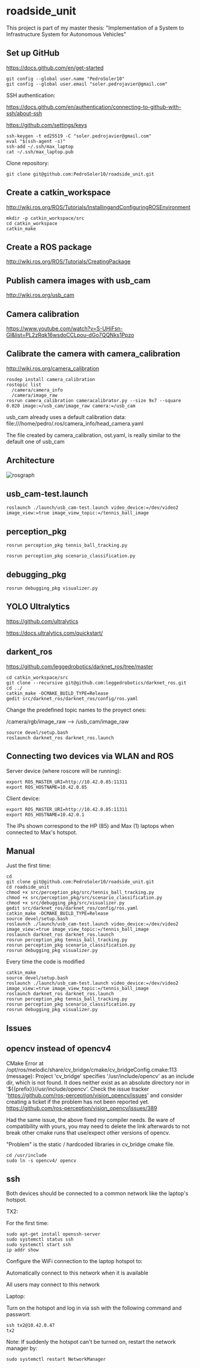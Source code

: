 roadside_unit
====
This project is part of my master thesis: "Implementation of a System to Infrastructure System for Autonomous Vehicles"

Set up GitHub
------
https://docs.github.com/en/get-started
```
git config --global user.name "PedroSoler10"
git config --global user.email "soler.pedrojavier@gmail.com"
```
SSH authentication:

https://docs.github.com/en/authentication/connecting-to-github-with-ssh/about-ssh

https://github.com/settings/keys

```
ssh-keygen -t ed25519 -C "soler.pedrojavier@gmail.com"
eval "$(ssh-agent -s)"
ssh-add ~/.ssh/max_laptop
cat ~/.ssh/max_laptop.pub
```

Clone repository:
```
git clone git@github.com:PedroSoler10/roadside_unit.git
```

Create a catkin_workspace
----
http://wiki.ros.org/ROS/Tutorials/InstallingandConfiguringROSEnvironment
```
mkdir -p catkin_workspace/src
cd catkin_workspace
catkin_make
```

Create a ROS package
----
http://wiki.ros.org/ROS/Tutorials/CreatingPackage


Publish camera images with usb_cam
----
http://wiki.ros.org/usb_cam

Camera calibration
----
https://www.youtube.com/watch?v=S-UHiFsn-GI&list=PL2zRqk16wsdoCCLpou-dGo7QQNks1Ppzo


Calibrate the camera with camera_calibration
----
http://wiki.ros.org/camera_calibration
```
rosdep install camera_calibration
rostopic list
  /camera/camera_info
  /camera/image_raw
rosrun camera_calibration cameracalibrator.py --size 9x7 --square 0.020 image:=/usb_cam/image_raw camera:=/usb_cam
```
usb_cam already uses a default calibration data: file:///home/pedro/.ros/camera_info/head_camera.yaml

The file created by camera_calibration, ost.yaml, is really similar to the default one of usb_cam

Architecture
----
![rosgraph](https://github.com/PedroSoler10/v2i_system/assets/74536059/22992f37-c4aa-4dd4-9ff1-adcd110a5c4b)


usb_cam-test.launch
----
```
roslaunch ./launch/usb_cam-test.launch video_device:=/dev/video2 image_view:=true image_view_topic:=/tennis_ball_image
```

perception_pkg
----
```
rosrun perception_pkg tennis_ball_tracking.py
```
```
rosrun perception_pkg scenario_classification.py
```

debugging_pkg
----
```
rosrun debugging_pkg visualizer.py
```
YOLO Ultralytics
----

https://github.com/ultralytics

https://docs.ultralytics.com/quickstart/

darkent_ros
----
https://github.com/leggedrobotics/darknet_ros/tree/master

    cd catkin_workspace/src
    git clone --recursive git@github.com:leggedrobotics/darknet_ros.git
    cd ../
    catkin_make -DCMAKE_BUILD_TYPE=Release
    gedit src/darknet_ros/darknet_ros/config/ros.yaml
Change the predefined topic names to the proyect ones:

  /camera/rgb/image_raw --> /usb_cam/image_raw
    
    source devel/setup.bash
    roslaunch darknet_ros darknet_ros.launch

Connecting two devices via WLAN and ROS
----
Server device (where roscore will be running):
```
export ROS_MASTER_URI=http://10.42.0.85:11311
export ROS_HOSTNAME=10.42.0.85
```
Client device:
```
export ROS_MASTER_URI=http://10.42.0.85:11311
export ROS_HOSTNAME=10.42.0.1
```
The IPs shown correspond to the HP (85) and Max (1) laptops when connected to Max's hotspot.



Manual
----
Just the first time:
```
cd
git clone git@github.com:PedroSoler10/roadside_unit.git
cd roadside_unit
chmod +x src/perception_pkg/src/tennis_ball_tracking.py
chmod +x src/perception_pkg/src/scenario_classification.py
chmod +x src/debugging_pkg/src/visualizer.py
gedit src/darknet_ros/darknet_ros/config/ros.yaml
catkin_make -DCMAKE_BUILD_TYPE=Release
source devel/setup.bash
roslaunch ./launch/usb_cam-test.launch video_device:=/dev/video2 image_view:=true image_view_topic:=/tennis_ball_image
roslaunch darknet_ros darknet_ros.launch
rosrun perception_pkg tennis_ball_tracking.py
rosrun perception_pkg scenario_classification.py
rosrun debugging_pkg visualizer.py
```
Every time the code is modified
```
catkin_make
source devel/setup.bash
roslaunch ./launch/usb_cam-test.launch video_device:=/dev/video2 image_view:=true image_view_topic:=/tennis_ball_image
roslaunch darknet_ros darknet_ros.launch
rosrun perception_pkg tennis_ball_tracking.py
rosrun perception_pkg scenario_classification.py
rosrun debugging_pkg visualizer.py
```

Issues
-----
opencv instead of opencv4
----
CMake Error at /opt/ros/melodic/share/cv_bridge/cmake/cv_bridgeConfig.cmake:113 (message):
  Project 'cv_bridge' specifies '/usr/include/opencv' as an include dir,
  which is not found.  It does neither exist as an absolute directory nor in
  '${{prefix}}//usr/include/opencv'.  Check the issue tracker
  'https://github.com/ros-perception/vision_opencv/issues' and consider
  creating a ticket if the problem has not been reported yet.
https://github.com/ros-perception/vision_opencv/issues/389

Had the same issue, the above fixed my compiler needs.
Be ware of compatibility with yours, you may need to delete the link afterwards to not break other cmake runs that use/expect other versions of opencv.

"Problem" is the static / hardcoded libraries in cv_bridge cmake file.

```
cd /usr/include
sudo ln -s opencv4/ opencv
```

ssh
----
Both devices should be connected to a common network like the laptop's hotspot.

TX2:

For the first time:

```
sudo apt-get install openssh-server
sudo systemctl status ssh
sudo systemctl start ssh
ip addr show
```
Configure the WiFi connection to the laptop hotspot to:

Automatically connect to this network when it is available

All users may connect to this network

Laptop:

Turn on the hotspot and log in via ssh with the following command and passwort:
```
ssh tx2@10.42.0.47
tx2
```

Note: If suddenly the hotspot can't be turned on, restart the network manager by:
```
sudo systemctl restart NetworkManager
```
